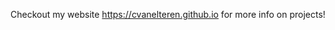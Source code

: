 Checkout my website https://cvanelteren.github.io for more info on projects!
<!--
- 👋 Hi, I’m @cvanelteren
- 👀 I’m interested in ...
- 🌱 I’m currently learning ...
- 💞️ I’m looking to collaborate on ...
- 📫 How to reach me ...
cvanelteren/cvanelteren is a ✨ special ✨ repository because its `README.md` (this file) appears on your GitHub profile.
You can click the Preview link to take a look at your changes.
--->
